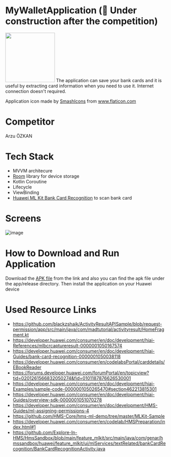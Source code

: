 # MyWalletApplication (:construction: Under construction after the competition)

<img src="https://user-images.githubusercontent.com/48025290/168461146-e2d9bc2b-caa9-4044-bded-751853c9e582.png" height=155px/>
The application can save your bank cards and it is useful by extracting card information when you need to use it. Internet connection doesn't required.

Application icon made by [SmashIcons](https://www.flaticon.com/authors/smashicons) from www.flaticon.com

# Competitor
Arzu ÖZKAN

# Tech Stack
- MVVM architecure
- [Room](https://developer.android.com/jetpack/androidx/releases/room) library for device storage
- Kotlin Coroutine
- Lifecycle
- ViewBinding
- [Huawei ML Kit Bank Card Recognition](https://developer.huawei.com/consumer/en/doc/development/hiai-Guides/bcr-sdk-0000001050038086) to scan bank card


# Screens
![image](https://user-images.githubusercontent.com/48025290/168447119-f99ef922-6b6a-4952-873d-5dcdf84fe316.png)


# How to Download and Run Application
Download the [APK file](https://github.com/arzuozkan/MyWalletApplication/blob/master/app/release/app-release.apk) from the link and also you can find the apk file under the app/release directory. Then install the application on your Huawei device

# Used Resource Links
- https://github.com/blackzshaik/ActivityResultAPISample/blob/request-permission/app/src/main/java/com/madtutorial/activityresult/HomeFragment.kt
- https://developer.huawei.com/consumer/en/doc/development/hiai-References/mlbcrcaptureresult-0000001050167574
- https://developer.huawei.com/consumer/en/doc/development/hiai-Guides/bank-card-recognition-0000001050038118
- https://developer.huawei.com/consumer/en/codelabsPortal/carddetails/EBookReader
- https://forums.developer.huawei.com/forumPortal/en/topicview?tid=0201261566832050274&fid=0101187876626530001
- https://developer.huawei.com/consumer/en/doc/development/hiai-Examples/sample-code-0000001050265470#section462213815301
- https://developer.huawei.com/consumer/en/doc/development/hiai-Guides/overview-sdk-0000001051070278
- https://developer.huawei.com/consumer/en/doc/development/HMS-Guides/ml-assigning-permissions-4
- https://github.com/HMS-Core/hms-ml-demo/tree/master/MLKit-Sample
- https://developer.huawei.com/consumer/en/codelab/HMSPreparation/index.html#1
- https://github.com/Explore-In-HMS/HmsSandbox/blob/main/feature_mlkit/src/main/java/com/genar/hmssandbox/huawei/feature_mlkit/ui/mlServices/textRelated/bankCardRecognition/BankCardRecognitionActivity.java


